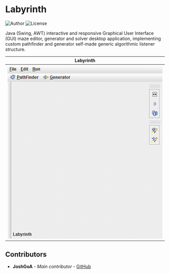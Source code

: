 # Labyrinth

![Author](https://img.shields.io/badge/author-JoshGoA-blue) ![License](https://img.shields.io/badge/license-MIT-green)

Java (Swing, AWT) interactive and responsive Graphical User Interface (GUI) maze editor, generator and solver desktop application, implementing custom pathfinder and generator self-made generic algorithmic listener structure.

|               Labyrinth             |
| :---------------------------------: |
| ![Labyrinth](<media/Labyrinth.gif>) |

## Contributors

- **JoshGoA** - _Main contributor_ - [GitHub](https://github.com/JoshGoA)

